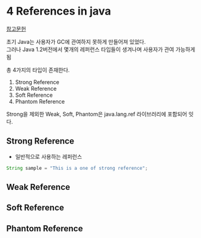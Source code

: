 # 4 References in java

[참고문헌](http://d2.naver.com/helloworld/329631)

초기 Java는 사용자가 GC에 관여하지 못하게 만들어져 있었다.  
그러나 Java 1.2버전에서  몇개의 레퍼런스 타입들이 생겨나며 사용자가 관여 가능하게 됨

총 4가지의 타입이 존재한다.

1. Strong Reference
2. Weak Reference
3. Soft Reference
4. Phantom Reference

Strong을 제외한 Weak, Soft, Phantom은 java.lang.ref 라이브러리에 포함되어 잇다.

## Strong Reference
- 일반적으로 사용하는 레퍼런스

```java
String sample = "This is a one of strong reference";
```

## Weak Reference


## Soft Reference


## Phantom Reference


